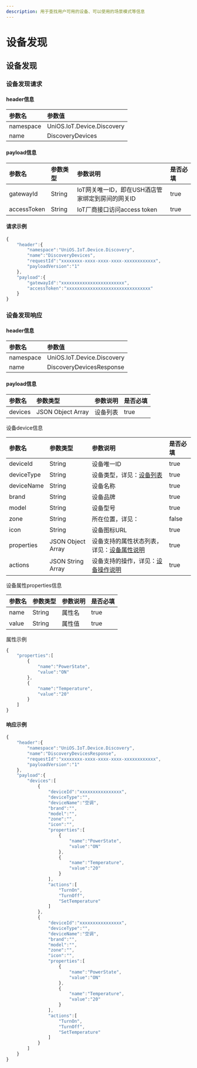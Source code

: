 ```yaml
---
description: 用于查找用户可用的设备、可以使用的场景模式等信息
---
```


# 设备发现

## 设备发现

### 设备发现请求

#### header信息

| 参数名 | 参数值 |
| :--- | :--- |
| namespace | UniOS.IoT.Device.Discovery |
| name | DiscoveryDevices |

#### payload信息

| 参数名 | 参数类型 | 参数说明 | 是否必填 |
| :--- | :--- | :--- | :--- |
| gatewayId | String | IoT网关唯一ID，即在USH酒店管家绑定到房间的网关ID | true |
| accessToken | String | IoT厂商接口访问access token | true |

#### 请求示例

```javascript
{
    "header":{
        "namespace":"UniOS.IoT.Device.Discovery",
        "name":"DiscoveryDevices",
        "requestId":"xxxxxxxx-xxxx-xxxx-xxxx-xxxxxxxxxxxx",
        "payloadVersion":"1"
    },
    "payload":{
        "gatewayId":"xxxxxxxxxxxxxxxxxxxxxxxx",
        "accessToken":"xxxxxxxxxxxxxxxxxxxxxxxxxxxxxxxx"
    }
}
```

### 设备发现响应

#### header信息

| 参数名 | 参数值 |
| :--- | :--- |
| namespace | UniOS.IoT.Device.Discovery |
| name | DiscoveryDevicesResponse |

#### payload信息

| 参数名 | 参数类型 | 参数说明 | 是否必填 |
| :--- | :--- | :--- | :--- |
| devices | JSON Object Array | 设备列表 | true |

设备device信息

| 参数名 | 参数类型 | 参数说明 | 是否必填 |
| :--- | :--- | :--- | :--- |
| deviceId | String | 设备唯一ID | true |
| deviceType | String | 设备类型，详见：[设备列表](zhi-chi-de-she-bei-lie-biao.md) | true |
| deviceName | String | 设备名称 | true |
| brand | String | 设备品牌 | true |
| model | String | 设备型号 | true |
| zone | String | 所在位置，详见： | false |
| icon | String | 设备图标URL | true |
| properties | JSON Object Array | 设备支持的属性状态列表，详见：[设备属性说明](she-bei-shu-xing-shuo-ming.md) | true |
| actions | JSON String Array | 设备支持的操作，详见：[设备操作说明](namespace-ji-name-xiang-xi-shuo-ming.md#she-bei-kong-zhi-dui-ying-ushiotdevicecontrol) | true |

设备属性properties信息

| 参数名 | 参数类型 | 参数说明 | 是否必填 |
| :--- | :--- | :--- | :--- |
| name | String | 属性名 | true |
| value | String | 属性值 | true |

属性示例

```javascript
{
    "properties":[
        {
            "name":"PowerState",
            "value":"ON"
        },
        {
            "name":"Temperature",
            "value":"20"
        }
    ]
}
```

#### 响应示例

```javascript
{
    "header":{
        "namespace":"UniOS.IoT.Device.Discovery",
        "name":"DiscoveryDevicesResponse",
        "requestId":"xxxxxxxx-xxxx-xxxx-xxxx-xxxxxxxxxxxx",
        "payloadVersion":"1"
    },
    "payload":{
        "devices":[
            {
                "deviceId":"xxxxxxxxxxxxxxxx",
                "deviceType":"",
                "deviceName":"空调",
                "brand":"",
                "model":"",
                "zone":"",
                "icon":"",
                "properties":[
                    {
                        "name":"PowerState",
                        "value":"ON"
                    },
                    {
                        "name":"Temperature",
                        "value":"20"
                    }
                ],
                "actions":[
                    "TurnOn",
                    "TurnOff",
                    "SetTemperature"
                ]
            },
            {
                "deviceId":"xxxxxxxxxxxxxxxx",
                "deviceType":"",
                "deviceName":"空调",
                "brand":"",
                "model":"",
                "zone":"",
                "icon":"",
                "properties":[
                    {
                        "name":"PowerState",
                        "value":"ON"
                    },
                    {
                        "name":"Temperature",
                        "value":"20"
                    }
                ],
                "actions":[
                    "TurnOn",
                    "TurnOff",
                    "SetTemperature"
                ]
            }
        ]
    }
}
```

